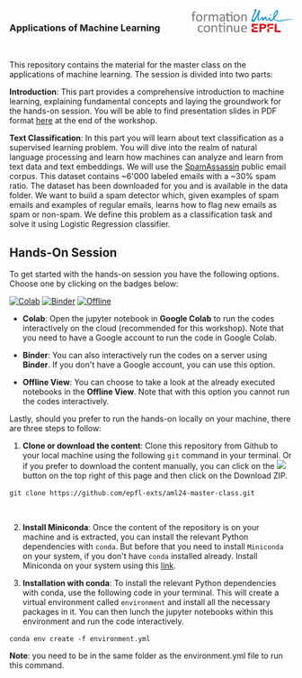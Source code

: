 <img src="static/Logo-FCUE-2019-cmjn.png" width="180px" align="right">


### Applications of Machine Learning

&nbsp;
&nbsp;

This repository contains the material for the master class on the applications of machine learning. The session is divided into two parts:

**Introduction**: This part provides a comprehensive introduction to machine learning, explaining fundamental concepts and laying the groundwork for the hands-on session. You will be able to find presentation slides in PDF format [here]() at the end of the workshop.

**Text Classification**: In this part you will learn about text classification as a supervised learning problem. You will dive into the realm of natural language processing and learn how machines can analyze and learn from text data and text embeddings. 
We will use the [SpamAssassin](https://spamassassin.apache.org/) public email corpus. This dataset contains ~6'000 labeled emails with a ~30% spam ratio. The dataset has been downloaded for you and is available in the data folder. 
We want to build a spam detector which, given examples of spam emails and examples of regular emails, learns how to flag new emails as spam or non-spam. We define this problem as a classification task and solve it using Logistic Regression classifier. 



## Hands-On Session

To get started with the hands-on session you have the following options. Choose one by clicking on the badges below:


[![Colab](https://colab.research.google.com/assets/colab-badge.svg)](https://colab.research.google.com/github/epfl-exts/aml24-master-class/blob/main/text_classification/notebook-1.ipynb) 
[![Binder](https://mybinder.org/badge_logo.svg)](https://mybinder.org/v2/gh/epfl-exts/aml24-master-class/main)
[![Offline](https://img.shields.io/badge/Offline_View-Open-Blue.svg)](https://github.com/epfl-exts/aml24-master-class/blob/main/static/notebook-1-completed.ipynb)

- **Colab**: Open the jupyter notebook in **Google Colab** to run the codes interactively on the cloud (recommended for this workshop). Note that you need to have a Google account to run the code in Google Colab.

- **Binder**: You can also interactively run the codes on a server using **Binder**. If you don't have a Google account, you can use this option. 

- **Offline View**: You can choose to take a look at the already executed notebooks in the **Offline View**. Note that with this option you cannot run the codes interactively.


Lastly, should you prefer to run the hands-on locally on your machine, there are three steps to follow:

1. **Clone or download the content**: Clone this repository from Github to your local machine using the following `git` command in your terminal. Or if you prefer to download the content manually, you can click on the ![](https://placehold.co/60x25/green/white?text=<>+Code) button on the top right of this page and then click on the Download ZIP.
```
git clone https://github.com/epfl-exts/aml24-master-class.git
```
<br>

2. **Install Miniconda**: Once the content of the repository is on your machine and is extracted, you can install the relevant Python dependencies with `conda`. But before that you need to install `Miniconda` on your system, if you don't have `conda` installed already. Install Miniconda on your system using this [link](https://docs.conda.io/en/latest/miniconda.html).

3. **Installation with conda**: To install the relevant Python dependencies with conda, use the following code in your terminal. This will create a virtual environment called `environment` and install all the necessary packages in it. You can then lunch the jupyter notebooks within this environment and run the code interactively.

```
conda env create -f environment.yml
```

**Note**: you need to be in the same folder as the environment.yml file to run this command.
